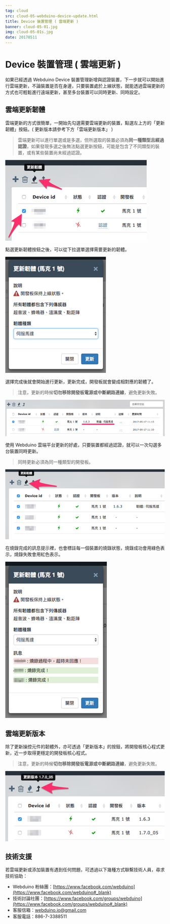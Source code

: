```yaml
---
tag: cloud
src: cloud-05-webduino-device-update.html
title: Device 裝置管理 ( 雲端更新 )
banner: cloud-05-01.jpg
img: cloud-05-01s.jpg
date: 20170511
---
```


<!-- @@master  = ../../_layout.html-->

<!-- @@block  =  meta-->

<title>Device 裝置管理 ( 雲端更新 ) :::: Webduino = Web × Arduino</title>

<meta name="description" content="如果已經透過 Webduino Device 裝置管理新增與認證裝置，下一步就可以開始進行雲端更新，不論裝置是否在身邊，只要裝置處於上線狀態，就能透過雲端更新的方式也可輕鬆進行遠端更新，甚至多台裝置可以同時更新、同時設定。">

<meta itemprop="description" content="如果已經透過 Webduino Device 裝置管理新增與認證裝置，下一步就可以開始進行雲端更新，不論裝置是否在身邊，只要裝置處於上線狀態，就能透過雲端更新的方式也可輕鬆進行遠端更新，甚至多台裝置可以同時更新、同時設定。">

<meta property="og:description" content="如果已經透過 Webduino Device 裝置管理新增與認證裝置，下一步就可以開始進行雲端更新，不論裝置是否在身邊，只要裝置處於上線狀態，就能透過雲端更新的方式也可輕鬆進行遠端更新，甚至多台裝置可以同時更新、同時設定。">

<meta property="og:title" content="Device 裝置管理 ( 雲端更新 )" >

<meta property="og:url" content="https://webduino.io/tutorials/cloud-05-webduino-device-update.html">

<meta property="og:image" content="https://webduino.io/img/tutorials/cloud-05-fb.jpg">

<meta itemprop="image" content="https://webduino.io/img/tutorials/cloud-05-01s.jpg">

<include src="../_include-tutorials.html"></include>

<!-- @@close-->

<!-- @@block  =  preAndNext-->

<include src="../_include-tutorials-content.html"></include>

<!-- @@close-->


<!-- @@block  =  tutorials-->
# Device 裝置管理 ( 雲端更新 )

如果已經透過 Webduino Device 裝置管理新增與認證裝置，下一步就可以開始進行雲端更新，不論裝置是否在身邊，只要裝置處於上線狀態，就能透過雲端更新的方式也可輕鬆進行遠端更新，甚至多台裝置可以同時更新、同時設定。

## 雲端更新韌體

雲端更新的方式很簡單，一開始先勾選需要雲端更新的裝置，點選左上方的「更新韌體」按鈕。( 更新版本請參考下方「雲端更新版本」 )

> 雲端更新可以進行單選或是多選，但所選取的裝置必須為**同一種類型且經過認證**，如果發現多選之後無法點選更新按鈕，可能是包含了不同類型的裝置，或有某些裝置尚未經過認證。

![](../img/tutorials/cloud-05-02.jpg)

點選更新韌體按鈕之後，可以從下拉選單選擇需要更新的韌體。

![](../img/tutorials/cloud-05-03.jpg)

選擇完成後就會開始進行更新，更新完成，開發板就會變成相對應的韌體了。

> 注意，更新的時候**切勿移除開發板電源或中斷網路連線**，避免更新失敗。

![](../img/tutorials/cloud-05-04.jpg)

使用 Webduino 雲端平台更新的好處，只要裝置都經過認證，就可以一次勾選多台裝置同時更新。

> 同時更新必須為同一種類型的開發板。

![](../img/tutorials/cloud-05-05.jpg)

在燒錄完成的訊息提示裡，也會標註每一個裝置的燒錄狀態，燒錄成功會用綠色表示，燒錄失敗會用紅色表示。

![](../img/tutorials/cloud-05-06.jpg)



## 雲端更新版本

除了更新操控元件的韌體外，亦可透過「更新版本」的按鈕，將開發板核心程式更新，近一步取得更穩定的開發板核心程式。

> 注意，更新的時候**切勿移除開發板電源或中斷網路連線**，避免更新失敗。

![](../img/tutorials/cloud-05-07.jpg)

## 技術支援

若雲端更新或添加裝置有遇到任何問題，可透過以下幾種方式聯繫技術人員，尋求技術協助：

- Webduino 粉絲團：[https://www.facebook.com/webduino](https://www.facebook.com/webduino#_blank)
- 技術討論社團：[https://www.facebook.com/groups/webduino](https://www.facebook.com/groups/webduino#_blank)
- 客服信箱：[webduino.io@gmail.com](mailto:webduino.io@gmail.com#_blank)
- 客服電話：886-7-3388511



<!-- @@close-->
